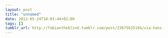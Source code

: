 ```yaml
---
layout: post
title: "unnamed"
date: 2012-05-24T18:03:44+02:00
tags: []
tumblr_url: http://fabiantheblind.tumblr.com/post/23675625184/via-hans-roslings-shortest-talk-ever
---
```

